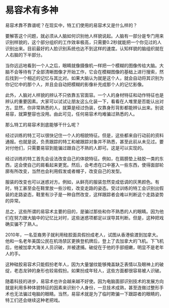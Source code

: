 # 易容术有多神

易容术靠不靠谱呢？在现实中，特工们使用的易容术又是什么样的？ 

要解答这个问题，就必须从人脑如何识别他人样貌说起。人脑有一部分是专门用来识别样貌的，这个部分组织的工作效率极高，只需要0.2秒就能把一个你见过的人识别出来。目前最好的人脸识别系统也达不到这样的速度。认知样貌的脑组织就在人右脑的下半部分。 

当你远远地看到一个人之后，眼睛就像摄像机一样把一个模糊的图像传给大脑。大脑不会等待有了全部清晰图像才开始工作，它会在模糊图像的基础上进行搜索，然后找到一个相近的记忆与其比对。如果大脑认为就是这个人，就会自动将其识别为你记忆中的那个人，并且会自动把模糊的影像补充成那个人的记忆影像。 

此外，人脑对人样貌的辨认不只依靠五官面容。一个人的身材特征和动作特征也是辨认的重要因素。大家可以试试让朋友这么化装一下，看看在人堆里是否能认出对方。显然，你非常熟悉的人，就算是经过伪装，仅靠身形背影都能辨认出来。别说易容，就算整容也没用。由此可见，任何易容术均难骗过熟悉的人。 

那么特工的易容术到底能够干什么呢？ 

经过训练的特工可以很快记住一个人的相貌特征。但是，这些都来自行动前的资料通报。也就是说，负责跟踪的特工和被跟踪对象并不熟悉，甚至此前从未见过。要对付他们，只需要易容到能骗过跟自己不熟的人即可。这是可以实现的。 

经过训练的特工首先会设法改变自己的体貌特征。例如，在肩膀垫上硅胶一类的东西，这会使自己的肩看起来更宽。然后，会考虑在口中塞入一些东西，使得面部轮廓有所改变，当然也会利用假发或者帽子，改变自己的发型。 

服装的改变也可以迷惑对方。例如，从鲜亮的服装忽然变成低调的灰黑颜色。有时，特工甚至会在鞋里放一些沙粒，改变走路的姿态。受过训练的特工会识别出假装的走路姿态，鞋里有沙子是一种自然改变，这样跟踪者会难以判断这个走路姿势的异常。 

总之，这些所谓的易容术主要的目的，是骗过那些和你不熟悉的人的眼睛。因为他们在努力跟大脑中的记忆比对时，这些迷惑项都足以误导其判断。但是，这种把戏确实骗不了熟人。 

2010年，一名亚裔男子就利用硅胶面具假扮成老人，试图从香港偷渡到加拿大。他和一名老年美国公民在机场禁区更换登机牌后，登上了去加拿大的飞机。下飞机后，他被加拿大海关人员识破，并被逮捕。破绽在于他的手部细嫩，明显不是老年人的手。 

这种硅胶易容术只能假扮老年人，因为大量皱纹能够掩盖缺乏表情以及眼神上的破绽，老态龙钟的身形也较易假扮。如果扮成年轻人，这些方面都很容易被人识破。 

随着科技的进步，易容术也许会越来越不好使。因为电脑面部识别技术的发展方向就是利用多种体貌特征的因素来识别个人身份，一旦技术成熟，甚至连做过整形手术也无法骗过电脑的眼睛。当然，易容术就是为了临时欺骗一下跟踪者的眼睛的，特工们还会继续这种老把戏。